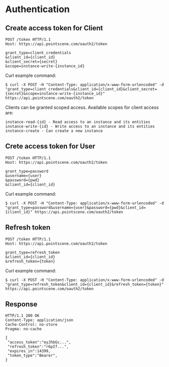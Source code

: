 # Authentication
## Create access token for Client
```
POST /token HTTP/1.1
Host: https://api.pointscene.com/oauth2/token
 
grant_type=client_credentials
&client_id={client_id}
&client_secret={secret}
&scope=instance-write-{instance_id}
```

Curl example command:
```
$ curl -X POST -H "Content-Type: application/x-www-form-urlencoded" -d "grant_type=client_credentials&client_id={client_id}&client_secret={secret}&scope=instance-write-{instance_id}" https://api.pointscene.com/oauth2/token
```

Clients can be granted scoped access. Available scopes for client access are:
```
instance-read-{id} - Read access to an instance and its entities
instance-write-{id} - Write access to an instance and its entities
instance-create - Can create a new instance
```

## Crete access token for User
```
POST /token HTTP/1.1
Host: https://api.pointscene.com/oauth2/token
 
grant_type=password
&username={user}
&password={pwd}
&client_id={client_id}
```

Curl example command:

``` 
$ curl -X POST -H "Content-Type: application/x-www-form-urlencoded" -d "grant_type=password&username={user}&password={pwd}&client_id={client_id}" https://api.pointscene.com/oauth2/token
```

## Refresh token
```
POST /token HTTP/1.1
Host: https://api.pointscene.com/oauth2/token
 
grant_type=refresh_token
&client_id={client_id}
&refresh_token={token}
```

Curl example command:
```
$ curl -X POST -H "Content-Type: application/x-www-form-urlencoded" -d "grant_type=refresh_token&client_id={client_id}&refresh_token={token}" https://api.pointscene.com/oauth2/token
```

## Response

```
HTTP/1.1 200 OK
Content-Type: application/json
Cache-Control: no-store
Pragma: no-cache
 
{
 "access_token":"eyJhbGc...",
 "refresh_token":"r6pIf...",
 "expires_in":14399,
 "token_type":"Bearer",
}

```